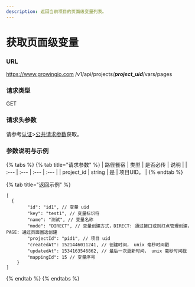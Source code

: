 ```yaml
---
description: 返回当前项目的页面级变量列表。
---
```


# 获取页面级变量

### URL

https://www.growingio.com /v1/api/projects/_**project\_uid**_/vars/pages

### 请求类型

GET

### 请求头参数

请参考[认证](../authenticate/)&gt;[公共请求参数](../authenticate/head-parameter.md)获取。

### 参数说明与示例

{% tabs %}
{% tab title="请求参数" %}
| 路径餐宿 | 类型 | 是否必传 | 说明 |
| :--- | :--- | :--- | :--- |
| project\_id | string | 是 | 项目UID。 |
{% endtab %}

{% tab title="返回示例" %}
```text
[  
  {
        "id": "id1", // 变量 uid
        "key": "test1", // 变量标识符
        "name": "测试", // 变量名称
        "mode": "DIRECT", // 变量创建方式，DIRECT: 通过接口或则打点管理创建， PAGE: 通过页面圈选创建
        "projectId": "pid1", // 项目 uid
        "createdAt": 1521446011241, // 创建时间， unix 毫秒时间戳
        "updatedAt": 1534163546862, // 最后一次更新时间， unix 毫秒时间戳
        "mappingId": 15 // 变量序号
    }
]
```
{% endtab %}
{% endtabs %}

